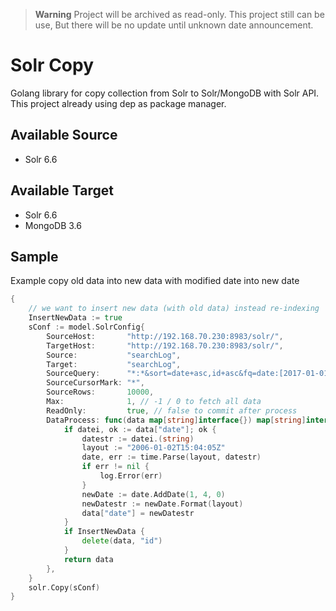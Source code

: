 > **Warning**
> Project will be archived as read-only. This project still can be use, But there will be no update until unknown date announcement. 
 
 
# Solr Copy
Golang library for copy collection from Solr to Solr/MongoDB with Solr API. This project already using dep as package manager.

## Available Source 
- Solr 6.6

## Available Target 
- Solr 6.6
- MongoDB 3.6

## Sample
Example copy old data into new data with modified date into new date
```go
{
	// we want to insert new data (with old data) instead re-indexing
	InsertNewData := true
	sConf := model.SolrConfig{
		SourceHost:       "http://192.168.70.230:8983/solr/",
		TargetHost:       "http://192.168.70.230:8983/solr/",
		Source:           "searchLog",
		Target:           "searchLog",
		SourceQuery:      "*:*&sort=date+asc,id+asc&fq=date:[2017-01-01T00:00:00Z%20TO%202017-02-01T00:00:00Z]",
		SourceCursorMark: "*", 
		SourceRows:       10000,
		Max:              1, // -1 / 0 to fetch all data
		ReadOnly:         true, // false to commit after process
		DataProcess: func(data map[string]interface{}) map[string]interface{} {
			if datei, ok := data["date"]; ok {
				datestr := datei.(string)
				layout := "2006-01-02T15:04:05Z"
				date, err := time.Parse(layout, datestr)
				if err != nil {
					log.Error(err)
				}
				newDate := date.AddDate(1, 4, 0)
				newDatestr := newDate.Format(layout)
				data["date"] = newDatestr
			}
			if InsertNewData {
				delete(data, "id") 
			}
			return data
		},
	}
	solr.Copy(sConf)
}
```
